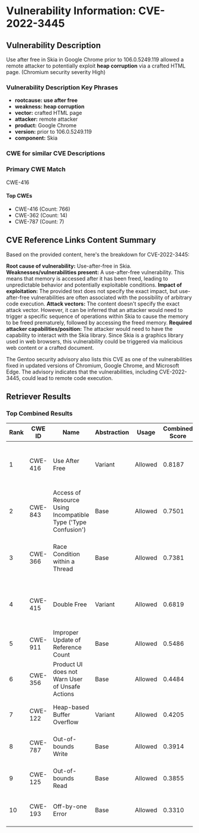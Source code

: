 # Vulnerability Information: CVE-2022-3445

## Vulnerability Description
Use after free in Skia in Google Chrome prior to 106.0.5249.119 allowed a remote attacker to potentially exploit **heap corruption** via a crafted HTML page. (Chromium security severity High)

### Vulnerability Description Key Phrases
- **rootcause:** **use after free**
- **weakness:** **heap corruption**
- **vector:** crafted HTML page
- **attacker:** remote attacker
- **product:** Google Chrome
- **version:** prior to 106.0.5249.119
- **component:** Skia

### CWE for similar CVE Descriptions
### Primary CWE Match
CWE-416

#### Top CWEs
- CWE-416 (Count: 766)
- CWE-362 (Count: 14)
- CWE-787 (Count: 7)

## CVE Reference Links Content Summary
Based on the provided content, here's the breakdown for CVE-2022-3445:

**Root cause of vulnerability:** Use-after-free in Skia.
**Weaknesses/vulnerabilities present:**  A use-after-free vulnerability. This means that memory is accessed after it has been freed, leading to unpredictable behavior and potentially exploitable conditions.
**Impact of exploitation:**  The provided text does not specify the exact impact, but use-after-free vulnerabilities are often associated with the possibility of arbitrary code execution.
**Attack vectors:**  The content doesn't specify the exact attack vector. However, it can be inferred that an attacker would need to trigger a specific sequence of operations within Skia to cause the memory to be freed prematurely, followed by accessing the freed memory.
**Required attacker capabilities/position:** The attacker would need to have the capability to interact with the Skia library. Since Skia is a graphics library used in web browsers, this vulnerability could be triggered via malicious web content or a crafted document.

The Gentoo security advisory also lists this CVE as one of the vulnerabilities fixed in updated versions of Chromium, Google Chrome, and Microsoft Edge. The advisory indicates that the vulnerabilities, including CVE-2022-3445, could lead to remote code execution.

## Retriever Results

### Top Combined Results

| Rank | CWE ID | Name | Abstraction | Usage | Combined Score | Retrievers | Individual Scores |
|------|--------|------|-------------|-------|---------------|------------|-------------------|
| 1 | CWE-416 | Use After Free | Variant | Allowed | 0.8187 | dense, sparse, graph | dense: 0.661, sparse: 0.459, graph: 0.821 |
| 2 | CWE-843 | Access of Resource Using Incompatible Type ('Type Confusion') | Base | Allowed | 0.7501 | dense, sparse, graph | dense: 0.524, sparse: 0.424, graph: 0.686 |
| 3 | CWE-366 | Race Condition within a Thread | Base | Allowed | 0.7381 | dense, sparse, graph | dense: 0.618, sparse: 0.370, graph: 0.608 |
| 4 | CWE-415 | Double Free | Variant | Allowed | 0.6819 | dense, sparse, graph | dense: 0.560, sparse: 0.295, graph: 0.810 |
| 5 | CWE-911 | Improper Update of Reference Count | Base | Allowed | 0.5486 | sparse, graph | sparse: 0.334, graph: 1.000 |
| 6 | CWE-356 | Product UI does not Warn User of Unsafe Actions | Base | Allowed | 0.4484 | dense, sparse | dense: 0.526, sparse: 0.324 |
| 7 | CWE-122 | Heap-based Buffer Overflow | Variant | Allowed | 0.4205 | dense, sparse | dense: 0.543, sparse: 0.321 |
| 8 | CWE-787 | Out-of-bounds Write | Base | Allowed | 0.3914 | dense, sparse | dense: 0.505, sparse: 0.243 |
| 9 | CWE-125 | Out-of-bounds Read | Base | Allowed | 0.3855 | dense, sparse | dense: 0.508, sparse: 0.229 |
| 10 | CWE-193 | Off-by-one Error | Base | Allowed | 0.3310 | dense, sparse | dense: 0.510, sparse: 0.133 |

